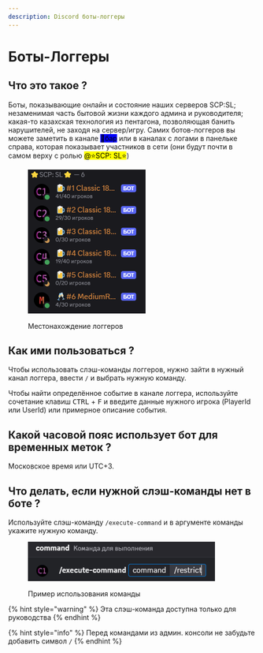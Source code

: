 ```yaml
---
description: Discord боты-логгеры
---
```


# Боты-Логгеры

## Что это такое ?

Боты, показывающие онлайн и состояние наших серверов SCP:SL; незаменимая часть бытовой жизни каждого админа и руководителя; какая-то казахская технология из пентагона, позволяющая банить нарушителей, не заходя на сервер/игру. Самих ботов-логгеров вы можете заметить в канале <mark style="background-color:blue;">⁠🍻бар</mark> или в каналах с логами в панельке справа, которая показывает участников в сети (они будут почти в самом верху с ролью <mark style="background-color:$warning;">@⭐SCP: SL⭐</mark>)

<figure><img src="../../../.gitbook/assets/image (12).png" alt=""><figcaption><p>Местонахождение логгеров</p></figcaption></figure>

## Как ими пользоваться ?

Чтобы использовать слэш-команды логгеров, нужно зайти в нужный канал логгера, ввести `/` и выбрать нужную команду.

Чтобы найти определённое событие в канале логгера, используйте сочетание клавиш <kbd>CTRL</kbd> + <kbd>F</kbd>  и введите данные нужного игрока (PlayerId или UserId) или примерное описание события.

## Какой часовой пояс использует бот для временных меток ?

Московское время или UTC+3.

## Что делать, если нужной слэш-команды нет в боте ?

Используйте слэш-команду `/execute-command` и в аргументе команды укажите нужную команду.

<figure><img src="../../../.gitbook/assets/image (13).png" alt=""><figcaption><p>Пример использования команды</p></figcaption></figure>

{% hint style="warning" %}
Эта слэш-команда доступна только для руководства
{% endhint %}

{% hint style="info" %}
Перед командами из админ. консоли не забудьте добавить символ `/`
{% endhint %}
